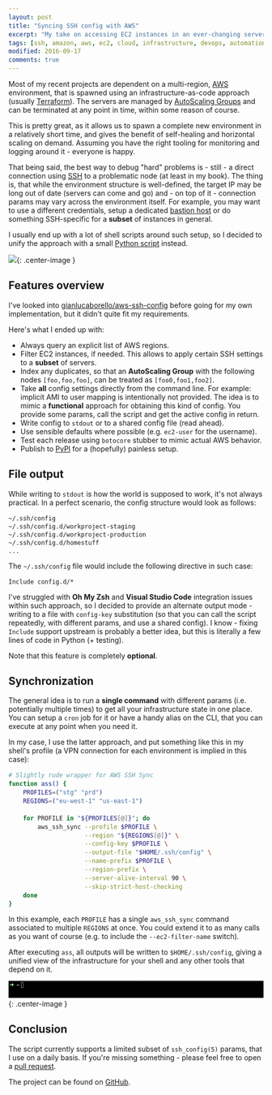 ```yaml
---
layout: post
title: "Syncing SSH config with AWS"
excerpt: "My take on accessing EC2 instances in an ever-changing server environment."
tags: [ssh, amazon, aws, ec2, cloud, infrastructure, devops, automation]
modified: 2016-09-17
comments: true
---
```


Most of my recent projects are dependent on a multi-region, [AWS](https://aws.amazon.com/ec2/) environment, that is spawned using an infrastructure-as-code approach (usually [Terraform](https://www.terraform.io/)). The servers are managed by [AutoScaling Groups](https://docs.aws.amazon.com/autoscaling/ec2/userguide/AutoScalingGroup.html) and can be terminated at any point in time, within some reason of course. 

This is pretty great, as it allows us to spawn a complete new environment in a relatively short time, and gives the benefit of self-healing and horizontal scaling on demand. Assuming you have the right tooling for monitoring and logging around it - everyone is happy.

That being said, the best way to debug "hard" problems is - still - a direct connection using [SSH](https://www.freebsd.org/doc/handbook/openssh.html) to a problematic node (at least in my book). The thing is, that while the environment structure is well-defined, the target IP may be long out of date (servers can come and go) and - on top of it - connection params may vary across the environment itself. For example, you may want to use a different credentials, setup a dedicated [bastion host](https://aws.amazon.com/quickstart/architecture/linux-bastion/) or do something SSH-specific for a **subset** of instances in general.

I usually end up with a lot of shell scripts around such setup, so I decided to unify the approach with a small [Python script](https://github.com/sbilinski/aws-ssh-sync) instead.

![](https://imgs.xkcd.com/comics/automation.png){: .center-image }

## Features overview

I've looked into [gianlucaborello/aws-ssh-config](https://github.com/gianlucaborello/aws-ssh-config) before going for my own implementation, but it didn't quite fit my requirements.

Here's what I ended up with:

* Always query an explicit list of AWS regions. 
* Filter EC2 instances, if needed. This allows to apply certain SSH settings to a **subset** of servers.
* Index any duplicates, so that an **AutoScaling Group** with the following nodes `[foo,foo,foo]`, can be treated as `[foo0,foo1,foo2]`.
* Take **all** config settings directly from the command line. For example: implicit AMI to user mapping is intentionally not provided. The idea is to mimic a **functional** approach for obtaining this kind of config. You provide some params, call the script and get the active config in return.
* Write config to `stdout` or to a shared config file (read ahead).
* Use sensible defaults where possible (e.g. `ec2-user` for the username).
* Test each release using `botocore` stubber to mimic actual AWS behavior. 
* Publish to [PyPI](https://pypi.org/project/aws-ssh-sync/) for a (hopefully) painless setup.

## File output

While writing to `stdout` is how the world is supposed to work, it's not always practical. In a perfect scenario, the config structure would look as follows:

```
~/.ssh/config
~/.ssh/config.d/workproject-staging
~/.ssh/config.d/workproject-production
~/.ssh/config.d/homestuff
...
```

The `~/.ssh/config` file would include the following directive in such case:
```
Include config.d/*
```

I've struggled with **Oh My Zsh** and **Visual Studio Code** integration issues within such approach, so I decided to provide an alternate output mode - writing to a file with `config-key` substitution (so that you can call the script repeatedly, with different params, and use a shared config). I know - fixing `Include` support upstream is probably a better idea, but this is literally a few lines of code in Python (+ testing).

Note that this feature is completely **optional**.

## Synchronization

The general idea is to run a **single command** with different params (i.e. potentially multiple times) to get all your infrastructure state in one place. You can setup a `cron` job for it or have a handy alias on the CLI, that you can execute at any point when you need it. 

In my case, I use the latter approach, and put something like this in my shell's profile (a VPN connection for each environment is implied in this case):

```bash
# Slightly rude wrapper for AWS SSH Sync
function ass() {
    PROFILES=("stg" "prd")
    REGIONS=("eu-west-1" "us-east-1")

    for PROFILE in "${PROFILES[@]}"; do
        aws_ssh_sync --profile $PROFILE \
                     --region "${REGIONS[@]}" \
                     --config-key $PROFILE \
                     --output-file "$HOME/.ssh/config" \
                     --name-prefix $PROFILE \
                     --region-prefix \
                     --server-alive-interval 90 \
                     --skip-strict-host-checking
    done
}
```

In this example, each `PROFILE` has a single `aws_ssh_sync` command associated to multiple `REGIONS` at once. You could extend it to as many calls as you want of course (e.g. to include the `--ec2-filter-name` switch). 

After executing `ass`, all outputs will be written to `$HOME/.ssh/config`, giving a unified view of the infrastructure for your shell and any other tools that depend on it.

![](/images/aws-ssh-sync.gif){: .center-image }

## Conclusion 

The script currently supports a limited subset of `ssh_config(5)` params, that I use on a daily basis. If you're missing something - please feel free to open a [pull request](https://github.com/sbilinski/aws-ssh-sync/blob/master/CONTRIBUTING.md). 

The project can be found on [GitHub](https://github.com/sbilinski/aws-ssh-sync).
